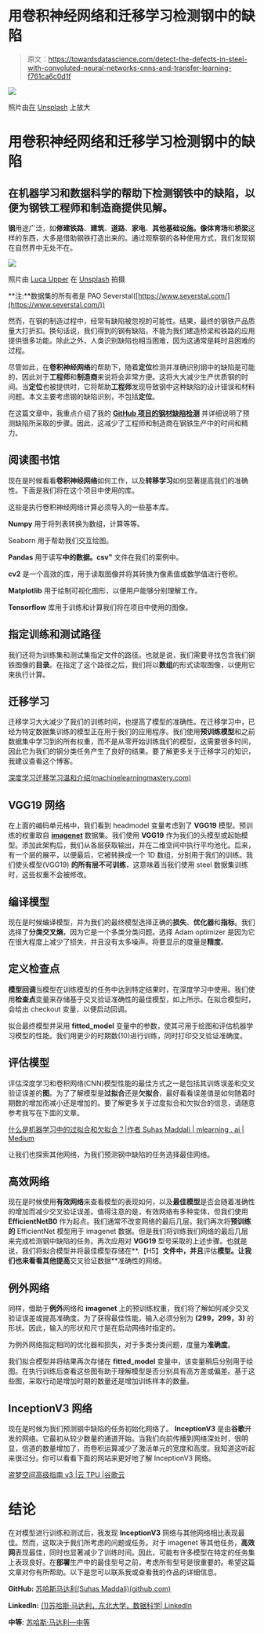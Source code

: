 # 用卷积神经网络和迁移学习检测钢中的缺陷

> 原文：<https://towardsdatascience.com/detect-the-defects-in-steel-with-convoluted-neural-networks-cnns-and-transfer-learning-f761ca6c0d1f>

![](img/f26ff389b4a4b9729cea9c25c0c96afb.png)

照片由[在](https://unsplash.com/@theblowup?utm_source=medium&utm_medium=referral) [Unsplash](https://unsplash.com?utm_source=medium&utm_medium=referral) 上放大

# 用卷积神经网络和迁移学习检测钢中的缺陷

## 在机器学习和数据科学的帮助下检测钢铁中的缺陷，以便为钢铁工程师和制造商提供见解。

**钢**用途广泛，如**修建铁路**、**建筑**、**道路**、**家电**、**其他基础设施。**像**体育场**和**桥梁**这样的东西，大多是借助钢铁打造出来的。通过观察钢的各种使用方式，我们发现钢在自然界中无处不在。

![](img/9edc0d8db3a9a2036895397d36f1193a.png)

照片由 [Luca Upper](https://unsplash.com/@lucaupper?utm_source=medium&utm_medium=referral) 在 [Unsplash](https://unsplash.com?utm_source=medium&utm_medium=referral) 拍摄

**注:**数据集的所有者是 PAO Severstal([https://www.severstal.com/](https://www.severstal.com/))

然而，在钢的制造过程中，经常有缺陷被忽视的可能性。结果，最终的钢铁产品质量大打折扣。换句话说，我们得到的钢有缺陷，不能为我们建造桥梁和铁路的应用提供很多功能。除此之外，人类识别缺陷也相当困难，因为这通常是耗时且困难的过程。

尽管如此，在**卷积神经网络**的帮助下，随着**定位**检测并准确识别钢中的缺陷是可能的，因此对于**工程师**和**制造商**来说将会非常方便。这将大大减少生产优质钢的时间。当**定位**也被提供时，它将帮助**工程师**发现导致钢中这种缺陷的设计错误和材料问题。本文主要考虑钢的缺陷识别，不包括**定位**。

在这篇文章中，我重点介绍了我的 [**GitHub 项目的钢材缺陷检测**](https://github.com/suhasmaddali/Steel-Defect-Detection-Challenge) 并详细说明了预测缺陷所采取的步骤。因此，这减少了工程师和制造商在钢铁生产中的时间和精力。

## 阅读图书馆

现在是时候看看**卷积神经网络**如何工作，以及**转移学习**如何显著提高我们的准确性。下面是我们将在这个项目中使用的库。

这些是执行卷积神经网络计算必须导入的一些基本库。

**Numpy** 用于将列表转换为数组，计算等等。

Seaborn 用于帮助我们交互绘图。

**Pandas** 用于读写**中的数据。csv"** 文件在我们的案例中。

**cv2** 是一个高效的库，用于读取图像并将其转换为像素值或数学值进行卷积。

**Matplotlib** 用于绘制可视化图形，以便用户能够分别理解工作。

**Tensorflow** 库用于训练和计算我们将在项目中使用的图像。

## 指定训练和测试路径

我们还将为训练集和测试集指定文件的路径。也就是说，我们需要寻找包含我们钢铁图像的**目录**。在指定了这个路径之后，我们将以**数组**的形式读取图像，以便用它来执行计算。

## **迁移学习**

迁移学习大大减少了我们的训练时间，也提高了模型的准确性。在迁移学习中，已经为特定数据集训练的模型正在用于我们的应用程序。我们使用**预训练模型**和之前数据集中学习到的所有权重，而不是从零开始训练我们的模型，这需要很多时间，因此它为我们的钢分类任务产生了良好的结果。要了解更多关于迁移学习的知识，我建议查看这个博客。

[深度学习迁移学习温和介绍(machinelearningmastery.com)](https://machinelearningmastery.com/transfer-learning-for-deep-learning/)

## VGG19 网络

在上面的编码单元格中，我们看到 headmodel 变量考虑到了 **VGG19** 模型。预训练的权重取自 [**imagenet**](https://www.image-net.org/) 数据集。我们使用 **VGG19** 作为我们的头模型或起始模型。添加此架构后，我们从各层获取输出，并在二维空间中执行平均池化。后来，有一个层的展平，以便最后，它被转换成一个 1D 数组，分别用于我们的训练。我们使头模型(VGG19) **的所有层不可训练**，这意味着当我们使用 steel 数据集训练时，这些权重不会被修改。

## 编译模型

现在是时候编译模型，并为我们的最终模型选择正确的**损失**、**优化器**和**指标**。我们选择了**分类交叉熵**，因为它是一个多类分类问题。选择 Adam optimizer 是因为它在很大程度上减少了损失，并且没有太多噪声。将要显示的度量是**精度**。

## 定义检查点

**模型回调**当模型在训练模型的任务中达到特定结果时，在深度学习中使用。我们使用**检查点**变量来存储基于交叉验证准确性的最佳模型，如上所示。在拟合模型时，会给出 checkout 变量，以便启动回调。

拟合最终模型并采用 **fitted_model** 变量中的参数，使其可用于绘图和评估机器学习模型的性能。我们用更少的时期数(10)进行训练，同时打印交叉验证准确度。

## 评估模型

评估深度学习和卷积网络(CNN)模型性能的最佳方式之一是包括其训练误差和交叉验证误差的**图**。为了了解模型是**过拟合**还是**欠拟合**，最好看看误差值是如何随着时期数的增加而减小还是增加的。要了解更多关于过度拟合和欠拟合的信息，请随意参考我写在下面的文章。

[什么是机器学习中的过拟合和欠拟合？|作者 Suhas Maddali | mlearning . ai | Medium](https://medium.com/mlearning-ai/what-is-overfitting-and-underfitting-in-machine-learning-6817ba47e37a)

让我们也探索其他网络，为我们预测钢中缺陷的任务选择最佳网络。

## 高效网络

现在是时候使用**有效网络**来查看模型的表现如何，以及**最佳模型**是否会随着准确性的增加而减少交叉验证误差。值得注意的是，有效网络有多种变体，但我们使用 **EfficientNetB0** 作为起点。我们通常不改变网络的最后几层。我们再次将**预训练的** EfficientNet 模型用于 imagenet 数据。但是我们将训练我们网络的最后几层来完成检测钢中缺陷的任务。再次应用对 **VGG19** 型号采取的上述步骤。也就是说，我们将拟合模型并将最佳模型存储在**.【H5】**文件中，并且**评估**模型。让我们也来看看其他提高**交叉验证数据**准确性的网络。

## 例外网络

同样，借助于**例外**网络和 **imagenet** 上的预训练权重，我们将了解如何减少交叉验证误差或提高准确度。为了获得最佳性能，输入必须分别为 **(299，299，3)** 的形状。因此，输入的形状和尺寸是在启动网络时指定的。

为例外网络指定相同的优化器和损失，对于多类分类问题，度量为**准确度**。

我们拟合模型并将结果再次存储在 **fitted_model** 变量中，该变量稍后分别用于绘图。在执行训练后查看这些图有助于理解模型是否分别具有高方差或偏差。基于这些图，采取行动是增加时期的数量还是增加训练样本的数量。

## InceptionV3 网络

现在是时候为我们预测钢中缺陷的任务初始化网络了。 **InceptionV3** 是由**谷歌**开发的网络。它最初从较少数量的通道开始。当我们向前传播到网络深处时，很明显，信道的数量增加了，而卷积运算减少了激活单元的宽度和高度。我知道这听起来很过分。你可以看看下面的网站来更好地了解 InceptionV3 网络。

[盗梦空间高级指南 v3 |云 TPU |谷歌云](https://cloud.google.com/tpu/docs/inception-v3-advanced)

# 结论

在对模型进行训练和测试后，我发现 **InceptionV3** 网络与其他网络相比表现最佳。然而，这取决于我们所考虑的问题或任务。对于 imagenet 等其他任务，**高效网**表现最佳，同时也显著减少了训练时间。因此，可能有许多模型在特定的任务集上表现良好。在**部署**生产中的最佳型号之前，考虑所有型号是很重要的。希望这篇文章对你有所帮助。以下是您可以联系我或查看我的作品的详细信息。

**GitHub:** [苏哈斯马达利(Suhas Maddali)(github.com)](https://github.com/suhasmaddali)

**LinkedIn:** [(1)苏哈斯·马达利，东北大学，数据科学| LinkedIn](https://www.linkedin.com/in/suhas-maddali/)

**中等:** [苏哈斯·马达利—中等](https://suhas-maddali007.medium.com/)